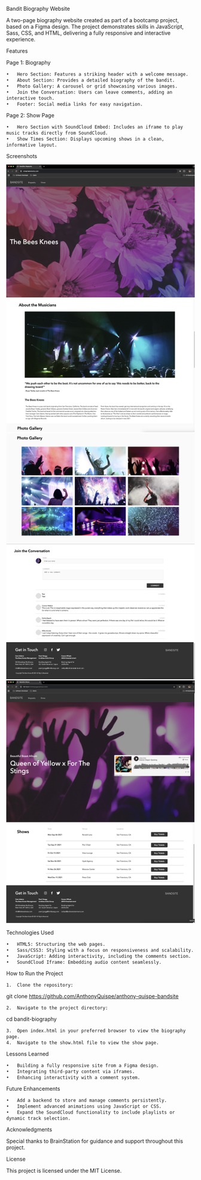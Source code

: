Bandit Biography Website

A two-page biography website created as part of a bootcamp project, based on a Figma design. The project demonstrates skills in JavaScript, Sass, CSS, and HTML, delivering a fully responsive and interactive experience.

Features

Page 1: Biography

    •	Hero Section: Features a striking header with a welcome message.
    •	About Section: Provides a detailed biography of the bandit.
    •	Photo Gallery: A carousel or grid showcasing various images.
    •	Join the Conversation: Users can leave comments, adding an interactive touch.
    •	Footer: Social media links for easy navigation.

Page 2: Show Page

    •	Hero Section with SoundCloud Embed: Includes an iframe to play music tracks directly from SoundCloud.
    •	Show Times Section: Displays upcoming shows in a clean, informative layout.

Screenshots

![Bandit Hero Section](assets/preview/Bandsite-preview-1.png)
![Bandit About Section](assets/preview/Bandsite-preview-2.png)
![Bandit Photo Gallery Section](assets/preview/Bandsite-preview-3.png)
![Bandit Join the Conversation Section](assets/preview/Bandsite-preview-4.png)
![Bandit Footer ](assets/preview/Bandsite-preview-5.png)
![Bandit Show Hero Section](assets/preview/Bandsite-preview-6.png)
![Bandit Show Section](assets/preview/Bandsite-preview-7.png)

Technologies Used

    •	HTML5: Structuring the web pages.
    •	Sass/CSS3: Styling with a focus on responsiveness and scalability.
    •	JavaScript: Adding interactivity, including the comments section.
    •	SoundCloud Iframe: Embedding audio content seamlessly.

How to Run the Project

    1.	Clone the repository:

git clone https://github.com/AnthonyQuispe/anthony-quispe-bandsite

    2.	Navigate to the project directory:

cd bandit-biography

    3.	Open index.html in your preferred browser to view the biography page.
    4.	Navigate to the show.html file to view the show page.

Lessons Learned

    •	Building a fully responsive site from a Figma design.
    •	Integrating third-party content via iframes.
    •	Enhancing interactivity with a comment system.

Future Enhancements

    •	Add a backend to store and manage comments persistently.
    •	Implement advanced animations using JavaScript or CSS.
    •	Expand the SoundCloud functionality to include playlists or dynamic track selection.

Acknowledgments

Special thanks to BrainStation for guidance and support throughout this project.

License

This project is licensed under the MIT License.
